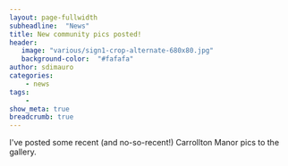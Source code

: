 ```yaml
---
layout: page-fullwidth
subheadline:  "News"
title: New community pics posted!
header:
   image: "various/sign1-crop-alternate-680x80.jpg"
   background-color:  "#fafafa"
author: sdimauro
categories:
    - news
tags:
    - 
show_meta: true
breadcrumb: true
---
```


I've posted some recent (and no-so-recent!) Carrollton Manor pics to the gallery.